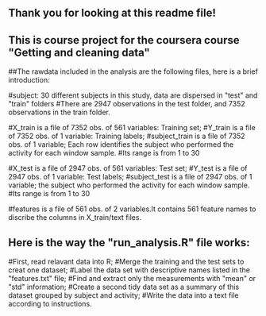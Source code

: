 ## Thank you for looking at this readme file!
## This is course project for the coursera course "Getting and cleaning data"
##The rawdata included in the analysis are the following files, here is a brief introduction:

#subject: 30 different subjects in this study, data are dispersed in "test" and "train" folders
#There are 2947 observations in the test folder, and 7352 observations in the train folder.

#X_train is a file of 7352 obs. of  561 variables: Training set;
#Y_train is a file of 7352 obs. of  1 variable: Training labels;
#subject_train is a file of 7352 obs. of  1 variable; Each row identifies the subject who performed the activity for each window sample.
#Its range is from 1 to 30

#X_test is a file of 2947 obs. of  561 variables: Test set;
#Y_test is a file of 2947 obs. of  1 variable: Test labels;
#subject_test is a file of 2947 obs. of  1 variable; the subject who performed the activity for each window sample.
#Its range is from 1 to 30

#features is a file of 561 obs. of  2 variables.It contains 561 feature names to discribe the columns in X_train/text files.

## Here is the way the "run_analysis.R" file works:
#First, read relavant data into R;
#Merge the training and the test sets to creat one dataset;
#Label the data set with descriptive names listed in the "features.txt" file;
#Find and extract only the measurements with "mean" or "std" information;
#Create a second tidy data set as a summary of this dataset grouped by subject and activity;
#Write the data into a text file according to instructions.
